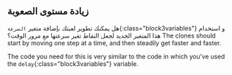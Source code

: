 ## زيادة مستوى الصعوبة

هل يمكنك تطوير لعبتك بإضافة متغير `السرعة`{:class="block3variables"} و استخدام هذا المتغير الجديد لجعل النقاط تغير سرعتها مع مرور الوقت؟ The clones should start by moving one step at a time, and then steadily get faster and faster.

The code you need for this is very similar to the code in which you've used the `delay`{:class="block3variables"} variable.